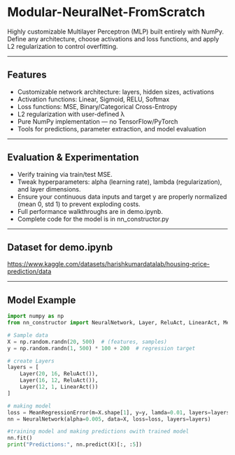 # Modular-NeuralNet-FromScratch

Highly customizable Multilayer Perceptron (MLP) built entirely with NumPy.  
Define any architecture, choose activations and loss functions, and apply L2 regularization to control overfitting.

---

##  Features
- Customizable network architecture: layers, hidden sizes, activations
- Activation functions: Linear, Sigmoid, RELU, Softmax
- Loss functions: MSE, Binary/Categorical Cross-Entropy  
- L2 regularization with user-defined λ  
- Pure NumPy implementation — no TensorFlow/PyTorch  
- Tools for predictions, parameter extraction, and model evaluation

---

## Evaluation & Experimentation
- Verify training via train/test MSE.
- Tweak hyperparameters: alpha (learning rate), lambda (regularization), and layer dimensions.
- Ensure your continuous data inputs and target y are properly normalized (mean 0, std 1) to prevent exploding costs.
- Full performance walkthroughs are in demo.ipynb.
- Complete code for the model is in nn_constructor.py
  
---

## Dataset for demo.ipynb
https://www.kaggle.com/datasets/harishkumardatalab/housing-price-prediction/data

---
## Model Example
```python
import numpy as np
from nn_constructor import NeuralNetwork, Layer, ReluAct, LinearAct, MeanRegressionError

# Sample data
X = np.random.randn(20, 500)  # (features, samples)
y = np.random.randn(1, 500) * 100 + 200  # regression target

# create Layers
layers = [
    Layer(20, 16, ReluAct()),
    Layer(16, 12, ReluAct()),
    Layer(12, 1, LinearAct())
]

# making model
loss = MeanRegressionError(m=X.shape[1], y=y, lamda=0.01, layers=layers)
nn = NeuralNetwork(alpha=0.005, data=X, loss=loss, layers=layers)

#training model and making predictions owith trained model
nn.fit()
print("Predictions:", nn.predict(X)[:, :5])


